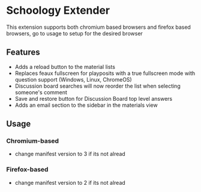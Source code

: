 # Schoology Extender

This extension supports both chromium based browsers and firefox based browsers, go to usage to setup for the desired browser

## Features
  - Adds a reload button to the material lists
  - Replaces feaux fullscreen for playposits with a true fullscreen mode with question support (Windows, Linux, ChromeOS)
  - Discussion board searches will now reorder the list when selecting someone's comment
  - Save and restore button for Discussion Board top level answers
  - Adds an email section to the sidebar in the materials view
## Usage
### Chromium-based
 - change manifest version to 3 if its not alread
### Firefox-based
 - change manifest version to 2 if its not alread
